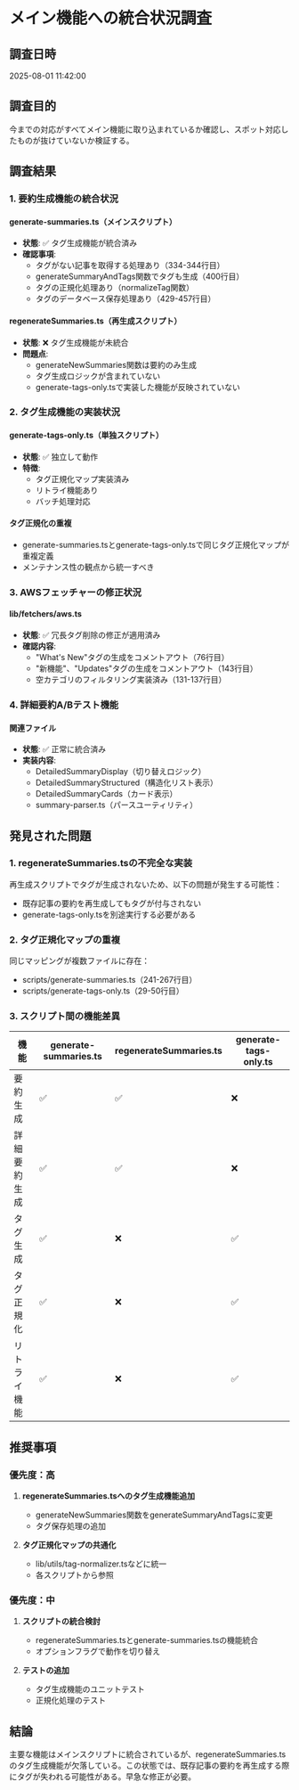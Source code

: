 # メイン機能への統合状況調査

## 調査日時
2025-08-01 11:42:00

## 調査目的
今までの対応がすべてメイン機能に取り込まれているか確認し、スポット対応したものが抜けていないか検証する。

## 調査結果

### 1. 要約生成機能の統合状況

#### generate-summaries.ts（メインスクリプト）
- **状態**: ✅ タグ生成機能が統合済み
- **確認事項**:
  - タグがない記事を取得する処理あり（334-344行目）
  - generateSummaryAndTags関数でタグも生成（400行目）
  - タグの正規化処理あり（normalizeTag関数）
  - タグのデータベース保存処理あり（429-457行目）

#### regenerateSummaries.ts（再生成スクリプト）
- **状態**: ❌ タグ生成機能が未統合
- **問題点**:
  - generateNewSummaries関数は要約のみ生成
  - タグ生成ロジックが含まれていない
  - generate-tags-only.tsで実装した機能が反映されていない

### 2. タグ生成機能の実装状況

#### generate-tags-only.ts（単独スクリプト）
- **状態**: ✅ 独立して動作
- **特徴**:
  - タグ正規化マップ実装済み
  - リトライ機能あり
  - バッチ処理対応

#### タグ正規化の重複
- generate-summaries.tsとgenerate-tags-only.tsで同じタグ正規化マップが重複定義
- メンテナンス性の観点から統一すべき

### 3. AWSフェッチャーの修正状況

#### lib/fetchers/aws.ts
- **状態**: ✅ 冗長タグ削除の修正が適用済み
- **確認内容**:
  - "What's New"タグの生成をコメントアウト（76行目）
  - "新機能"、"Updates"タグの生成をコメントアウト（143行目）
  - 空カテゴリのフィルタリング実装済み（131-137行目）

### 4. 詳細要約A/Bテスト機能

#### 関連ファイル
- **状態**: ✅ 正常に統合済み
- **実装内容**:
  - DetailedSummaryDisplay（切り替えロジック）
  - DetailedSummaryStructured（構造化リスト表示）
  - DetailedSummaryCards（カード表示）
  - summary-parser.ts（パースユーティリティ）

## 発見された問題

### 1. regenerateSummaries.tsの不完全な実装
再生成スクリプトでタグが生成されないため、以下の問題が発生する可能性：
- 既存記事の要約を再生成してもタグが付与されない
- generate-tags-only.tsを別途実行する必要がある

### 2. タグ正規化マップの重複
同じマッピングが複数ファイルに存在：
- scripts/generate-summaries.ts（241-267行目）
- scripts/generate-tags-only.ts（29-50行目）

### 3. スクリプト間の機能差異
| 機能 | generate-summaries.ts | regenerateSummaries.ts | generate-tags-only.ts |
|------|---------------------|----------------------|---------------------|
| 要約生成 | ✅ | ✅ | ❌ |
| 詳細要約生成 | ✅ | ✅ | ❌ |
| タグ生成 | ✅ | ❌ | ✅ |
| タグ正規化 | ✅ | ❌ | ✅ |
| リトライ機能 | ✅ | ❌ | ✅ |

## 推奨事項

### 優先度：高
1. **regenerateSummaries.tsへのタグ生成機能追加**
   - generateNewSummaries関数をgenerateSummaryAndTagsに変更
   - タグ保存処理の追加

2. **タグ正規化マップの共通化**
   - lib/utils/tag-normalizer.tsなどに統一
   - 各スクリプトから参照

### 優先度：中
1. **スクリプトの統合検討**
   - regenerateSummaries.tsとgenerate-summaries.tsの機能統合
   - オプションフラグで動作を切り替え

2. **テストの追加**
   - タグ生成機能のユニットテスト
   - 正規化処理のテスト

## 結論

主要な機能はメインスクリプトに統合されているが、regenerateSummaries.tsのタグ生成機能が欠落している。この状態では、既存記事の要約を再生成する際にタグが失われる可能性がある。早急な修正が必要。